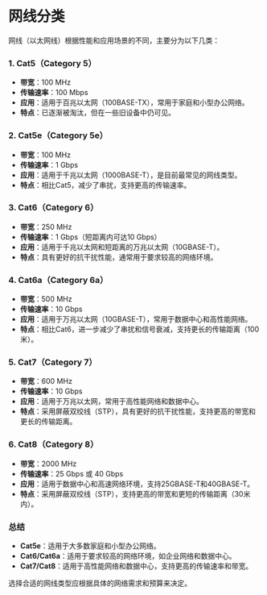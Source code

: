 # 网线分类

网线（以太网线）根据性能和应用场景的不同，主要分为以下几类：

### 1. **Cat5（Category 5）**

- **带宽**：100 MHz
- **传输速率**：100 Mbps
- **应用**：适用于百兆以太网（100BASE-TX），常用于家庭和小型办公网络。
- **特点**：已逐渐被淘汰，但在一些旧设备中仍可见。

### 2. **Cat5e（Category 5e）**

- **带宽**：100 MHz
- **传输速率**：1 Gbps
- **应用**：适用于千兆以太网（1000BASE-T），是目前最常见的网线类型。
- **特点**：相比Cat5，减少了串扰，支持更高的传输速率。

### 3. **Cat6（Category 6）**

- **带宽**：250 MHz
- **传输速率**：1 Gbps（短距离内可达10 Gbps）
- **应用**：适用于千兆以太网和短距离的万兆以太网（10GBASE-T）。
- **特点**：具有更好的抗干扰性能，通常用于要求较高的网络环境。

### 4. **Cat6a（Category 6a）**

- **带宽**：500 MHz
- **传输速率**：10 Gbps
- **应用**：适用于万兆以太网（10GBASE-T），常用于数据中心和高性能网络。
- **特点**：相比Cat6，进一步减少了串扰和信号衰减，支持更长的传输距离（100米）。

### 5. **Cat7（Category 7）**

- **带宽**：600 MHz
- **传输速率**：10 Gbps
- **应用**：适用于万兆以太网，常用于高性能网络和数据中心。
- **特点**：采用屏蔽双绞线（STP），具有更好的抗干扰性能，支持更高的带宽和更长的传输距离。

### 6. **Cat8（Category 8）**

- **带宽**：2000 MHz
- **传输速率**：25 Gbps 或 40 Gbps
- **应用**：适用于数据中心和高速网络环境，支持25GBASE-T和40GBASE-T。
- **特点**：采用屏蔽双绞线（STP），支持更高的带宽和更短的传输距离（30米内）。

### 总结

- **Cat5e**：适用于大多数家庭和小型办公网络。
- **Cat6/Cat6a**：适用于要求较高的网络环境，如企业网络和数据中心。
- **Cat7/Cat8**：适用于高性能网络和数据中心，支持更高的传输速率和带宽。

选择合适的网线类型应根据具体的网络需求和预算来决定。